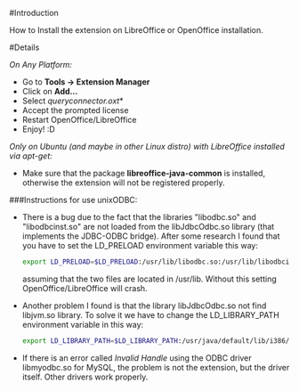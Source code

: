 #Introduction

How to Install the extension on LibreOffice or OpenOffice installation.

#Details

*On Any Platform:*

 * Go to **Tools -> Extension Manager** 
 * Click on **Add...**
 * Select **queryconnector*.oxt**
 * Accept the prompted license 
 * Restart OpenOffice/LibreOffice
 * Enjoy! :D

*Only on Ubuntu (and maybe in other Linux distro) with LibreOffice installed via apt-get:*

* Make sure that the package **libreoffice-java-common** is installed, otherwise the extension will not be registered properly. 

###Instructions for use unixODBC:

 * There is a bug due to the fact that the libraries "libodbc.so" and "libodbcinst.so" are not loaded from the libJdbcOdbc.so library (that implements the JDBC-ODBC bridge). After some research I found that you have to set the LD_PRELOAD environment variable this way:
   ```bash
   export LD_PRELOAD=$LD_PRELOAD:/usr/lib/libodbc.so:/usr/lib/libodbcinst.so
   ```

   assuming that the two files are located in /usr/lib. Without this setting OpenOffice/LibreOffice will crash.

 * Another problem I found is that the library libJdbcOdbc.so not find libjvm.so library. To solve it we have to change the LD_LIBRARY_PATH environment variable in this way:

   ```bash
   export LD_LIBRARY_PATH=$LD_LIBRARY_PATH:/usr/java/default/lib/i386/client
   ```

 * If there is an error called *Invalid Handle* using the ODBC driver libmyodbc.so for MySQL, the problem is not the extension, but the driver itself. Other drivers work properly.
